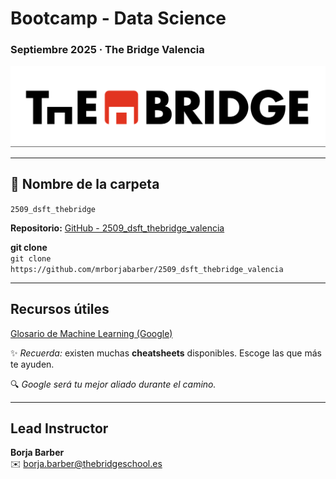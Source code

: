 #  Bootcamp - Data Science  
### Septiembre 2025 · The Bridge Valencia  

![The Bridge](./img/logo.png)

---

## 📂 Nombre de la carpeta  
`2509_dsft_thebridge`

**Repositorio:** [GitHub - 2509_dsft_thebridge_valencia](https://github.com/mrborjabarber/2509_dsft_thebridge_valencia)  

 
 **git clone**  
`git clone https://github.com/mrborjabarber/2509_dsft_thebridge_valencia`

---

## Recursos útiles  
[Glosario de Machine Learning (Google)](https://developers.google.com/machine-learning/glossary)  

✨ *Recuerda:* existen muchas **cheatsheets** disponibles. Escoge las que más te ayuden.  

🔍 *Google será tu mejor aliado durante el camino.*  

---

##  Lead Instructor  
**Borja Barber**  
✉️ borja.barber@thebridgeschool.es  
